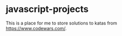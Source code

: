 # javascript-projects

This is a place for me to store solutions to katas from https://www.codewars.com/.
